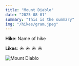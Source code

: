 ```yaml
---
title: "Mount Diablo"
date: "2025-08-01"
summary: "This is the summary"
img: "/hikes/gram.jpeg"
---
```


**Hike**: Name of hike

**Likes**: :sunny: :sunny: :sunny: :sunny:

![Mount Diablo](/hikes/gram.jpeg)


